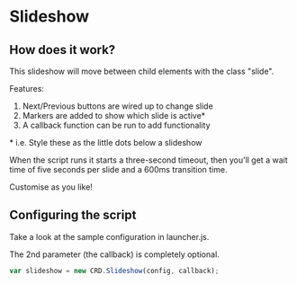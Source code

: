 Slideshow
=========

How does it work?
-----------------

This slideshow will move between child elements with the class "slide".

Features:

1. Next/Previous buttons are wired up to change slide
2. Markers are added to show which slide is active\*
3. A callback function can be run to add functionality

\* i.e. Style these as the little dots below a slideshow

When the script runs it starts a three-second timeout, then you'll get
a wait time of five seconds per slide and a 600ms transition time.

Customise as you like!


Configuring the script
----------------------

Take a look at the sample configuration in launcher.js.

The 2nd parameter (the callback) is completely optional.

``` js
var slideshow = new CRD.Slideshow(config, callback);
```